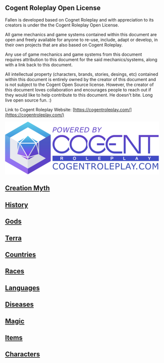 ## Cogent Roleplay Open License

Fallen is developed based on Cognet Roleplay and with appreciation to its creators is under the the Cogent Roleplay Open License.

All game mechanics and game systems contained within this document are open and freely available for anyone to re-use, include, adapt or develop, in their own projects that are also based on Cogent Roleplay.

Any use of game mechanics and game systems from this document requires attribution to this document for the said mechanics/systems, along with a link back to this document.

All intellectual property (characters, brands, stories, desings, etc) contained within this document is entirely owned by the creator of this document and is not subject to the Cogent Open Source license. However, the creator of this document loves collaboration and encourages people to reach out if they would like to help contribute to this document. He doesn't bite. Long live open source fun. :)

Link to Cogent Roleplay Website: [https://cogentroleplay.com/](https://cogentroleplay.com/)

![Alt text](CogentRoleplayAttribution_Wide.png)

## [Creation Myth](CreationMyth/CreationMyth.md)

## [History](History/History.md)

## [Gods](Gods/Gods.md)

## [Terra](Terra/Terra.md)

## [Countries](Countries/Countries.md)

## [Races](Races/Races.md)

## [Languages](Languages/Languages.md)

## [Diseases](Diseases/Diseases.md)

## [Magic](Magic/Magic.md)

## [Items](Items/Items.md)

## [Characters](Characters/Characters.md)

